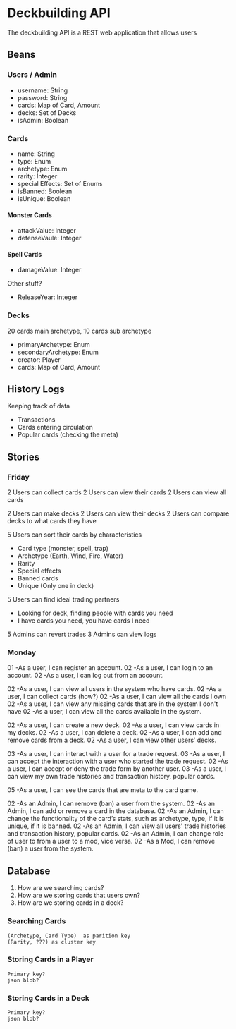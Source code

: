 # Deckbuilding API

The deckbuilding API is a REST web application that allows users 

## Beans

### Users / Admin
* username: String
* password: String
* cards: Map of Card, Amount
* decks: Set of Decks
* isAdmin: Boolean

### Cards
* name: String
* type: Enum
* archetype: Enum
* rarity: Integer
* special Effects: Set of Enums
* isBanned: Boolean
* isUnique: Boolean
#### Monster Cards
* attackValue: Integer
* defenseVaule: Integer
#### Spell Cards
* damageValue: Integer

Other stuff?
* ReleaseYear: Integer

### Decks
20 cards main archetype, 10 cards sub archetype
* primaryArchetype: Enum
* secondaryArchetype: Enum
* creator: Player
* cards: Map of Card, Amount


## History Logs
Keeping track of data
* Transactions
* Cards entering circulation
* Popular cards (checking the meta)

## Stories

### Friday 
2	Users can collect cards
2	Users can view their cards
2	Users can view all cards

2	Users can make decks
2	Users can view their decks
2	Users can compare decks to what cards they have

5	Users can sort their cards by characteristics
* Card type (monster, spell, trap)
* Archetype (Earth, Wind, Fire, Water)
* Rarity
* Special effects
* Banned cards
* Unique (Only one in deck)

5	Users can find ideal trading partners
* Looking for deck, finding people with cards you need
* I have cards you need, you have cards I need

5	Admins can revert trades
3	Admins can view logs

### Monday
01	-As a user, I can register an account.
02	-As a user, I can login to an account.
02	-As a user, I can log out from an account.

02	-As a user, I can view all users in the system who have cards.
02	-As a user, I can collect cards (how?)
02	-As a user, I can view all the cards I own
02	-As a user, I can view any missing cards that are in the system I don't have
02	-As a user, I can view all the cards available in the system.

02	-As a user, I can create a new deck.
02	-As a user, I can view cards in my decks.
02	-As a user, I can delete a deck.
02	-As a user, I can add and remove cards from a deck.
02	-As a user, I can view other users’ decks.

03	-As a user, I can interact with a user for a trade request.
03	-As a user, I can accept the interaction with a user who started the trade request.
02	-As a user, I can accept or deny the trade form by another user.
03	-As a user, I can view my own trade histories and transaction history, popular cards.

05	-As a user, I can see the cards that are meta to the card game.

02	-As an Admin, I can remove (ban) a user from the system.
02	-As an Admin, I can add or remove a card in the database.
02	-As an Admin, I can change the functionality of the card’s stats, such as archetype, type, if it is unique, if it is banned.
02	-As an Admin, I can view all users' trade histories and transaction history, popular cards.
02	-As an Admin, I can change role of user to from a user to a mod, vice versa.
02	-As a Mod, I can remove (ban) a user from the system.

## Database

1. How are we searching cards?
2. How are we storing cards that users own?
3. How are we storing cards in a deck?

### Searching Cards
	(Archetype, Card Type)  as parition key
	(Rarity, ???) as cluster key

### Storing Cards in a Player
	Primary key?
	json blob?

### Storing Cards in a Deck
	Primary key?
	json blob?






























